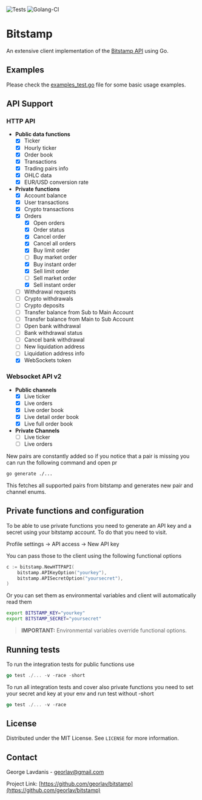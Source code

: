 ![Tests](https://github.com/georlav/bitstamp/workflows/Tests/badge.svg)
![Golang-CI](https://github.com/georlav/bitstamp/workflows/Golang-CI/badge.svg)

# Bitstamp
An extensive client implementation of the [Bitstamp API](https://www.bitstamp.net/api/) using Go.

## Examples
Please check the [examples_test.go](examples_test.go) file for some basic usage examples.

## API Support

  ### HTTP API

  * **Public data functions**
    * [x] Ticker
    * [x] Hourly ticker
    * [x] Order book
    * [x] Transactions
    * [x] Trading pairs info
    * [x] OHLC data
    * [x] EUR/USD conversion rate
  * **Private functions**
    * [x] Account balance
    * [x] User transactions
    * [x] Crypto transactions
    * [x] Orders
      * [x] Open orders
      * [x] Order status
      * [x] Cancel order
      * [x] Cancel all orders
      * [x] Buy limit order
      * [ ] Buy market order
      * [x] Buy instant order
      * [x] Sell limit order
      * [ ] Sell market order
      * [x] Sell instant order
    * [ ] Withdrawal requests
    * [ ] Crypto withdrawals
    * [ ] Crypto deposits
    * [ ] Transfer balance from Sub to Main Account
    * [ ] Transfer balance from Main to Sub Account
    * [ ] Open bank withdrawal
    * [ ] Bank withdrawal status
    * [ ] Cancel bank withdrawal
    * [ ] New liquidation address
    * [ ] Liquidation address info
    * [x] WebSockets token

   ### Websocket API v2

  * **Public channels**
    * [x] Live ticker
    * [x] Live orders
    * [x] Live order book
    * [x] Live detail order book
    * [x] Live full order book
  * **Private Channels**
    * [ ] Live ticker
    * [ ] Live orders

New pairs are constantly added so if you notice that a pair is missing you can run the following command and open pr

```bash
go generate ./...
```

This fetches all supported pairs from bitstamp and generates new pair and channel enums.

## Private functions and configuration
To be able to use private functions you need to generate an API key and a secret using your bitstamp account. To do that you need to visit.

Profile settings -> API access -> New API key

You can pass those to the client using the following functional options
```go
c := bitstamp.NewHTTPAPI(
	bitstamp.APIKeyOption("yourkey"),
	bitstamp.APISecretOption("yoursecret"),
)
```

Or you can set them as environmental variables and client will automatically read them
```bash
export BITSTAMP_KEY="yourkey"
export BITSTAMP_SECRET="yoursecret"
```

> **IMPORTANT:** Environmental variables override functional options.

## Running tests
To run the integration tests for public functions use
```go
go test ./... -v -race -short
```

To run all integration tests and cover also private functions you need to set your secret and key at your env and run test without -short
```go
go test ./... -v -race
```

## License
Distributed under the MIT License. See `LICENSE` for more information.

## Contact
George Lavdanis - georlav@gmail.com

Project Link: [https://github.com/georlav/bitstamp](https://github.com/georlav/bitstamp)



